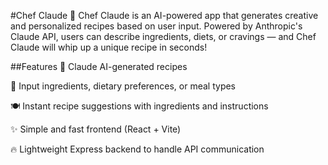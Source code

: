 #Chef Claude 🍳
Chef Claude is an AI-powered app that generates creative and personalized recipes based on user input.
Powered by Anthropic's Claude API, users can describe ingredients, diets, or cravings — and Chef Claude will whip up a unique recipe in seconds!

##Features
🧠 Claude AI-generated recipes

🥑 Input ingredients, dietary preferences, or meal types

🍽️ Instant recipe suggestions with ingredients and instructions

✨ Simple and fast frontend (React + Vite)

🔥 Lightweight Express backend to handle API communication
